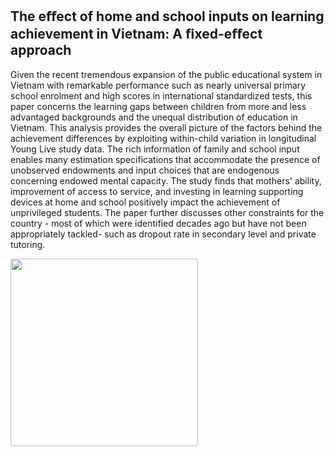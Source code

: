 ## The eﬀect of home and school inputs on learning achievement in Vietnam: A ﬁxed-eﬀect approach

Given the recent tremendous expansion of the public educational system in Vietnam with remarkable performance such as nearly universal primary school enrolment and high scores in international standardized tests, this paper concerns the learning gaps between children from more and less advantaged backgrounds and the unequal distribution of education in Vietnam. This analysis provides the overall picture of the factors behind the achievement differences by exploiting within-child variation in longitudinal Young Live study data. The rich information of family and school input enables many estimation specifications that accommodate the presence of unobserved endowments and input choices that are endogenous concerning endowed mental capacity. The study finds that mothers' ability,  improvement of access to service, and investing in learning supporting devices at home and school positively impact the achievement of unprivileged students. The paper further discusses other constraints for the country - most of which were identified decades ago but have not been appropriately tackled- such as dropout rate in secondary level and private tutoring.


<img src="figure/Sites_Map.png.jpg" width=300>
